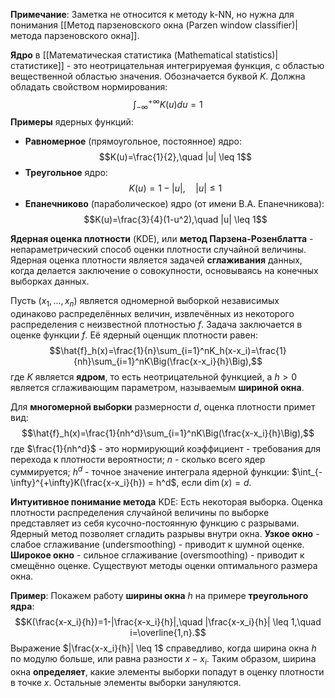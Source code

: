**Примечание**:
Заметка не относится к методу k-NN, но нужна для понимания [[Метод парзеновского окна (Parzen window classifier)|метода парзеновского окна]].

**Ядро** в [[Математическая статистика (Mathematical statistics)|статистике]] - это неотрицательная интегрируемая функция, с областью вещественной областью значения. Обозначается буквой $K$. Должна обладать свойством нормирования:$$\int_{-\infty}^{+\infty} K(u)du=1$$**Примеры** ядерных функций:

- **Равномерное** (прямоугольное, постоянное) ядро:$$K(u)=\frac{1}{2},\quad |u| \leq 1$$
- **Треугольное** ядро:$$K(u)=1-|u|,\quad |u| \leq 1$$
- **Епанечниково** (параболическое) ядро (от имени В.А. Епанечникова):$$K(u)=\frac{3}{4}(1-u^2),\quad |u| \leq 1$$

**Ядерная оценка плотности** (KDE), или **метод Парзена-Розенблатта** - непараметрический способ оценки плотности случайной величины. Ядерная оценка плотности является задачей **сглаживания** данных, когда делается заключение о совокупности, основываясь на конечных выборках данных.

Пусть $(x_1,...,x_n)$ является одномерной выборкой независимых одинаково распределённых величин, извлечённых из некоторого распределения с неизвестной плотностью $f$. Задача заключается в оценке функции $f$. Её ядерный оценщик плотности равен:$$\hat{f}_h(x)=\frac{1}{n}\sum_{i=1}^nK_h(x-x_i)=\frac{1}{nh}\sum_{i=1}^nK\Big(\frac{x-x_i}{h}\Big),$$где $K$ является **ядром**, то есть неотрицательной функцией, а $h > 0$ является сглаживающим параметром, называемым **шириной окна**.

Для **многомерной выборки** размерности $d$, оценка плотности примет вид:$$\hat{f}_h(x)=\frac{1}{nh^d}\sum_{i=1}^nK\Big(\frac{x-x_i}{h}\Big),$$где $\frac{1}{nh^d}$ - это нормирующий коэффициент - требования для перехода к плотности вероятности; $n$ - сколько всего ядер суммируется; $h^d$ - точное значение интеграла ядерной функции: $\int_{-\infty}^{+\infty}K(\frac{x-x_i}{h}) = h^d$, если $\dim(x) = d$.

**Интуитивное понимание метода** KDE:
Есть некоторая выборка. Оценка плотности распределения случайной величины по выборке представляет из себя кусочно-постоянную функцию с разрывами. Ядерный метод позволяет сгладить разрывы внутри окна. **Узкое окно** - слабое сглаживание (undersmoothing) - приводит к шумной оценке. **Широкое окно** - сильное сглаживание (oversmoothing) - приводит к смещённо оценке. Существуют методы оценки оптимального размера окна. 

**Пример**:
Покажем работу **ширины окна** $h$ на примере **треугольного ядра**:$$K(\frac{x-x_i}{h})=1-|\frac{x-x_i}{h}|,\quad |\frac{x-x_i}{h}| \leq 1,\quad i=\overline{1,n}.$$Выражение $|\frac{x-x_i}{h}| \leq 1$ справедливо, когда ширина окна $h$ по модулю больше, или равна разности $x-x_i$. Таким образом, ширина окна **определяет**, какие элементы выборки попадут в оценку плотности в точке $x$. Остальные элементы выборки зануляются.
